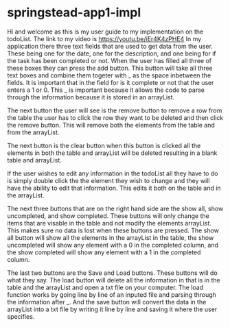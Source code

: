 # springstead-app1-impl
Hi and welcome as this is my user guide to my implementation on the todoList. 
The link to my video is https://youtu.be/iEr4K4zPHE4
In my application there three text fields that are used to get data from the user. These being one for the date, one for the description, and one being for if the task has been completed or not. When the user has filled all three of these boxes they can press the add button. 
This button will take all three text boxes and combine them togeter with _ as the space inbetween the fields. It is important that in the field for is it complete or not that the user enters a 1 or 0. This _ is important because it allows the code to parse through the information because it is stored in an arrayList. 

The next button the user will see is the remove button to remove a row from the table the user has to click the row they want to be deleted and then click the remove button. This will remove both the elements from the table and from the arrayList.

The next button is the clear button when this button is clicked all the elements in both the table and arrayList will be deleted resulting in a blank table and arrayList. 

If the user wishes to edit any information in the todoList all they have to do is simply double click the the element they wish to change and they will have the ability to edit that information. This edits it both on the table and in the arrayList. 

The next three buttons that are on the right hand side are the show all, show uncompleted, and show completed. These buttons will only change the items that are visable in the table and not modify the elements arrayList. This makes sure no data is lost when these buttons are pressed. The show all button will show all the elements in the arrayList in the table, the show uncompleted will show any element with a 0 in the completed column, and the show completed will show any element with a 1 in the completed column. 

The last two buttons are the Save and Load buttons. These buttons will do what they say. The load button will delete all the information in that is in the table and the arrayList and open a txt file on your computer. The load function works by going line by line of an inputed file and parsing through the information after _. And the save button will convert the data in the arrayList into a txt file by writing it line by line and saving it where the user specifies. 

